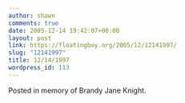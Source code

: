 ```yaml
---
author: shawn
comments: true
date: 2005-12-14 19:42:07+00:00
layout: post
link: https://floatingboy.org/2005/12/12141997/
slug: "12141997"
title: 12/14/1997
wordpress_id: 113
---
```


Posted in memory of Brandy Jane Knight.

